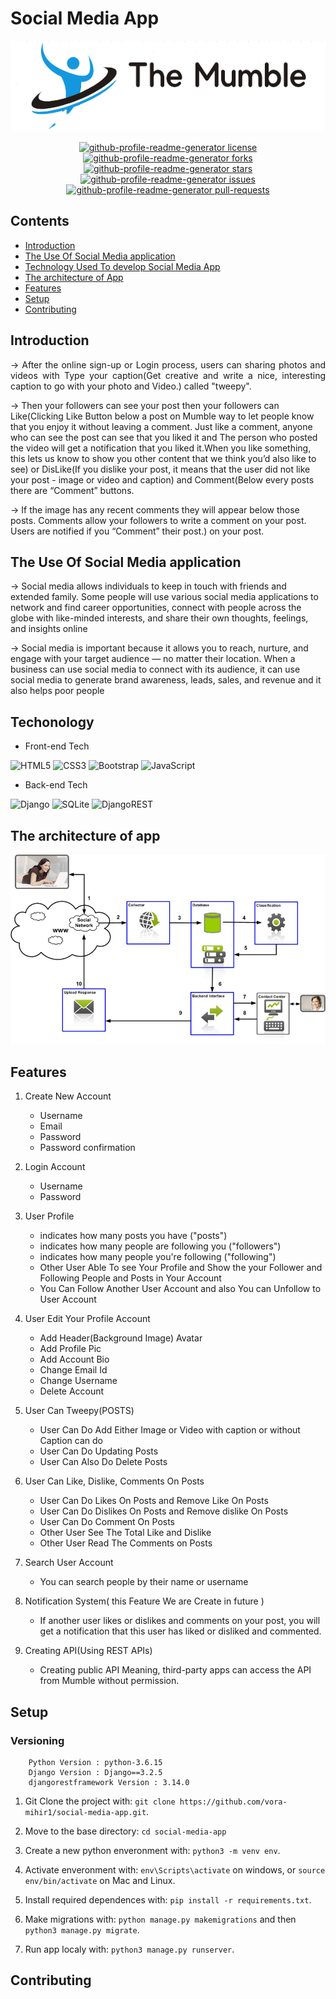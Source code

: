 # **Social Media App**

<p align="center">
<img src="https://github.com/mihir-vora1/social-media-app/blob/master/media/logo/websiter-logo.png" > 
</p>

<p align="center">

<a href="#" target="blank">
    <img src="https://img.shields.io/github/license/mihir-vora/social-media-app?style=flat-square" alt="github-profile-readme-generator license" />
</a>
<a href="https://github.com/mihir-vora/social-media-app/fork" target="blank">
<img src="https://img.shields.io/github/forks/mihir-vora/social-media-app?style=flat-square" alt="github-profile-readme-generator forks"/>
</a>
<a href="https://github.com/mihir-vora/social-media-app/stargazers" target="blank">
<img src="https://img.shields.io/github/stars/mihir-vora/social-media-app?style=flat-square" alt="github-profile-readme-generator stars"/>
</a>
<a href="https://github.com/mihir-vora/social-media-app/issues" target="blank">
<img src="https://img.shields.io/github/issues/mihir-vora/social-media-app?style=flat-square" alt="github-profile-readme-generator issues"/>
</a>
<a href="https://github.com/mihir-vora/github/pulls" target="blank">
<img src="https://img.shields.io/github/issues-pr/mihir-vora/social-media-app?style=flat-square" alt="github-profile-readme-generator pull-requests"/>
</a>

</p>


## **Contents**
- [Introduction](#introduction)
- [The Use Of Social Media application](#the-use-of-social-media-application)
- [Technology Used To develop Social Media App](#techonology)
- [The architecture of App](#the-architecture-of-app)
- [Features](#features)
- [Setup](#setup)
- [Contributing](#contributing)


## Introduction
<p align="justify">
&rarr; After the online sign-up or Login process, users can sharing photos and videos with Type your caption(Get creative and write a nice, interesting caption to go with your photo and Video.) called "tweepy". 

&rarr; Then your followers can see your post then your followers can Like(Clicking Like Button below a post on Mumble way to let people know that you enjoy it without leaving a comment. Just like a comment, anyone who can see the post can see that you liked it and The person who posted the video will get a notification that you liked it.When you like something, this lets us know to show you other content that we think you’d also like to see) or DisLike(If you dislike your post, it means that the user did not like your post - image or video and caption) and Comment(Below every posts there are “Comment” buttons. 

&rarr; If the image has any recent comments they will appear below those posts. Comments allow your followers to write a comment on your post. Users are notified if you “Comment” their post.) on your post.
</p>

## The Use Of Social Media application

&rarr; Social media allows individuals to keep in touch with friends and extended family. Some people will use various social media applications to network and find career opportunities, connect with people across the globe with like-minded interests, and share their own thoughts, feelings, and insights online

&rarr; Social media is important because it allows you to reach, nurture, and engage with your target audience — no matter their location. When a business can use social media to connect with its audience, it can use social media to generate brand awareness, leads, sales, and revenue and it also helps poor people

## Techonology
- Front-end Tech

![HTML5](https://img.shields.io/badge/html5-%23E34F26.svg?style=for-the-badge&logo=html5&logoColor=white)
![CSS3](https://img.shields.io/badge/css3-%231572B6.svg?style=for-the-badge&logo=css3&logoColor=white)
![Bootstrap](https://img.shields.io/badge/bootstrap-%23563D7C.svg?style=for-the-badge&logo=bootstrap&logoColor=white)
![JavaScript](https://img.shields.io/badge/javascript-%23323330.svg?style=for-the-badge&logo=javascript&logoColor=%23F7DF1E)

- Back-end Tech

![Django](https://img.shields.io/badge/django-%23092E20.svg?style=for-the-badge&logo=django&logoColor=white)
![SQLite](https://img.shields.io/badge/sqlite-%2307405e.svg?style=for-the-badge&logo=sqlite&logoColor=white)
![DjangoREST](https://img.shields.io/badge/DJANGO-REST-ff1709?style=for-the-badge&logo=django&logoColor=white&color=ff1709&labelColor=gray)

## The architecture of app
<p align="center">
<img src="https://github.com/mihir-vora1/social-media-app/blob/master/media/img/System-architecture-A-preselected-Social-Network-will-be-the-interface-between-customer.png" alt="architecture")
</p>

## Features
1. Create New Account
    - Username
    - Email
    - Password
    - Password confirmation
    
2. Login Account
    - Username
    - Password
    
3. User Profile
    - indicates how many  posts you have ("posts")
    - indicates how many people are following you ("followers")
    - indicates how many people you're following ("following")
    - Other User Able To see Your Profile and Show the your Follower and Following People and  Posts in Your Account
    - You Can Follow Another User Account and also You can Unfollow to User Account 
    
4. User Edit  Your Profile Account
    - Add  Header(Background Image) Avatar
    - Add Profile Pic
    - Add Account Bio
    - Change Email Id
    - Change Username
    - Delete Account
    
5. User Can Tweepy(POSTS)
    - User Can Do  Add Either Image or Video with caption or without Caption can do
    - User Can Do Updating Posts
    - User Can Also Do Delete Posts 
    
6. User Can Like, Dislike, Comments On Posts

    - User Can Do Likes On Posts  and Remove Like On Posts
    - User Can Do Dislikes On Posts and Remove dislike On Posts
    - User Can Do Comment On Posts
    - Other User See The Total Like and Dislike 
    - Other User Read The Comments on Posts  
7. Search User Account
    - You can search people by their name or username

8. Notification System( this Feature We are Create in future )
    - If another user likes or dislikes and comments on your post, you will get a notification that this user has liked or disliked and commented.
    
9. Creating API(Using REST APIs)
    - Creating public API  Meaning, third-party apps can  access the API from Mumble without permission.

   
    
## Setup
    
### Versioning
```
    Python Version : python-3.6.15
    Django Version : Django==3.2.5
    djangorestframework Version : 3.14.0
```
    
1. Git Clone the project with: ```git clone https://github.com/vora-mihir1/social-media-app.git```.

2. Move to the base directory: ```cd social-media-app```

3. Create a new python enveronment with: ```python3 -m venv env```.

4. Activate enveronment with: ```env\Scripts\activate``` on windows, or ```source env/bin/activate``` on Mac and Linux.

5. Install required dependences with: ```pip install -r requirements.txt```.

6. Make migrations with: ```python manage.py makemigrations``` and then ```python3 manage.py migrate```.

7. Run app localy with: ```python3 manage.py runserver```.
    
## Contributing


